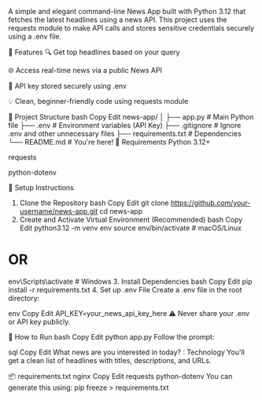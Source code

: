 A simple and elegant command-line News App built with Python 3.12 that fetches the latest headlines using a news API. This project uses the requests module to make API calls and stores sensitive credentials securely using a .env file.

🚀 Features
🔍 Get top headlines based on your query

🌐 Access real-time news via a public News API

🔐 API key stored securely using .env

💡 Clean, beginner-friendly code using requests module

📂 Project Structure
bash
Copy
Edit
news-app/
│
├── app.py # Main Python file
├── .env # Environment variables (API Key)
├── .gitignore # Ignore .env and other unnecessary files
├── requirements.txt # Dependencies
└── README.md # You're here!
🧰 Requirements
Python 3.12+

requests

python-dotenv

🔐 Setup Instructions

1. Clone the Repository
   bash
   Copy
   Edit
   git clone https://github.com/your-username/news-app.git
   cd news-app
2. Create and Activate Virtual Environment (Recommended)
   bash
   Copy
   Edit
   python3.12 -m venv env
   source env/bin/activate # macOS/Linux

# OR

env\Scripts\activate # Windows 3. Install Dependencies
bash
Copy
Edit
pip install -r requirements.txt 4. Set up .env File
Create a .env file in the root directory:

env
Copy
Edit
API_KEY=your_news_api_key_here
⚠️ Never share your .env or API key publicly.

🧪 How to Run
bash
Copy
Edit
python app.py
Follow the prompt:

sql
Copy
Edit
What news are you interested in today? : Technology
You'll get a clean list of headlines with titles, descriptions, and URLs.


   📦 requirements.txt
   nginx
   Copy
   Edit
   requests
   python-dotenv
   You can generate this using:
   pip freeze > requirements.txt
